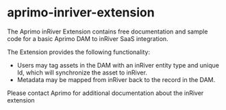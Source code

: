 # aprimo-inriver-extension

The Aprimo inRiver Extension contains free documentation and sample code for a basic Aprimo DAM to inRiver SaaS integration. 

The Extension provides the following functionality: 
- Users may tag assets in the DAM with an inRiver entity type and unique Id, which will synchronize the asset to inRiver.
- Metadata may be mapped from inRiver back to the record in the DAM.

Please contact Aprimo for additional documentation about the inRiver extension
